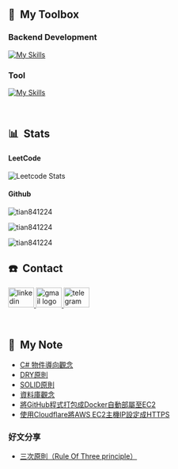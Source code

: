 ## 🧰 &nbsp;My Toolbox
### Backend Development
[![My Skills](https://skillicons.dev/icons?i=cs,dotnet,nestjs,docker,redis,rabbitmq,sqlite,mysql,ubuntu)](https://skillicons.dev)

### Tool
[![My Skills](https://skillicons.dev/icons?i=aws,gcp,github,gitlab,jenkins,nginx,githubactions,postman,selenium,cloudflare)](https://skillicons.dev)

&nbsp;

## 📊 &nbsp;Stats

#### LeetCode
![Leetcode Stats](https://leetcard.jacoblin.cool/Tian1224?theme=nord)

#### Github
<p><img align="center" src="https://github-readme-stats.vercel.app/api/top-langs?username=tian841224&theme=calm_pink&show_icons=true&locale=en&layout=compact&hide=pascal," alt="tian841224" /></p>

<p><img align="center" src="https://github-readme-stats.vercel.app/api?username=tian841224&theme=calm_pink&show_icons=true&locale=en&hide=issues,contribs" alt="tian841224" /></p>

<p><img align="center" src="https://github-readme-streak-stats.herokuapp.com/?user=tian841224&theme=calm_pink" alt="tian841224" /></p>


## ☎️ &nbsp;Contact
<div align="left">
  <a href="https://www.linkedin.com/in/%E7%AB%A3%E5%A4%A9-%E9%84%A7-3781b71b5/" target="_blank">
    <img src="https://raw.githubusercontent.com/maurodesouza/profile-readme-generator/master/src/assets/icons/social/linkedin/default.svg" width="52" height="40" alt="linkedin logo"  />
  </a>
  <a href="jacky841224j@gmail.com" target="_blank">
    <img src="https://raw.githubusercontent.com/maurodesouza/profile-readme-generator/master/src/assets/icons/social/gmail/default.svg" width="52" height="40" alt="gmail logo"  />
  </a>
  <a href="https://t.me/tian5252T" target="_blank">
    <img src="https://raw.githubusercontent.com/maurodesouza/profile-readme-generator/master/src/assets/icons/social/telegram/default.svg" width="52" height="40" alt="telegram logo"  />
  </a>
</div>

&nbsp;

## :pencil: &nbsp;My Note

* [C# 物件導向觀念](https://hackmd.io/@tian841224/S1lu8-_41e)
* [DRY原則](https://hackmd.io/@tian841224/SyDcYGKNyl)
* [SOLID原則](https://hackmd.io/@tian841224/S1qci5UVye)
* [資料庫觀念](https://hackmd.io/@tian841224/HJu-wx7Cp)
* [將GitHub程式打包成Docker自動部屬至EC2](https://hackmd.io/@tian841224/HJPmJuws6)
* [使用Cloudflare將AWS EC2主機IP設定成HTTPS](https://hackmd.io/@tian841224/ryu7bmCq1l)


### 好文分享
* [三次原則（Rule Of Three principle）](https://shawnlin0201.github.io/Methodology/Methodology-004-Rule-Of-Three-principle/)


